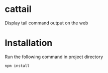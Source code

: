 # cattail
Display tail command output on the web

# Installation

Run the following command in project directory

```
npm install
```
